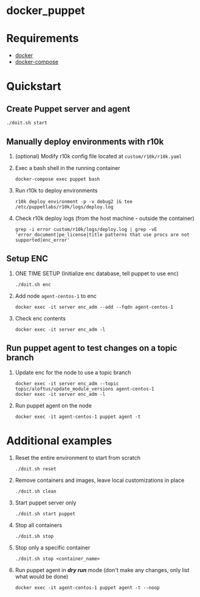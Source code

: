 # docker_puppet

# Requirements

- [docker](https://www.docker.com/products/docker-desktop)
- [docker-compose](https://docs.docker.com/compose/install/)

# Quickstart
## Create Puppet server and agent
```shell
./doit.sh start
```

## Manually deploy environments with r10k
1. (optional) Modify r10k config file located at `custom/r10k/r10k.yaml`

1. Exec a bash shell in the running container
   ```shell
   docker-compose exec puppet bash
   ```

1. Run r10k to deploy environments
   ```shell
   r10k deploy environment -p -v debug2 |& tee /etc/puppetlabs/r10k/logs/deploy.log
   ```

1. Check r10k deploy logs (from the host machine - outside the container)
   ```shell
   grep -i error custom/r10k/logs/deploy.log | grep -vE 'error_document|pe_license|title patterns that use procs are not supported|enc_error'
   ```

## Setup ENC
1. ONE TIME SETUP (Initialize enc database, tell puppet to use enc)
   ```shell
   ./doit.sh enc
   ```

1. Add node `agent-centos-1` to enc
   ```shell
   docker exec -it server enc_adm --add --fqdn agent-centos-1
   ```

1. Check enc contents
   ```shell
   docker exec -it server enc_adm -l
   ```

## Run puppet agent to test changes on a topic branch
1. Update enc for the node to use a topic branch
   ```shell
   docker exec -it server enc_adm --topic topic/aloftus/update_module_versions agent-centos-1
   docker exec -it server enc_adm -l
   ```

1. Run puppet agent on the node
   ```shell
   docker exec -it agent-centos-1 puppet agent -t
   ```

# Additional examples
1. Reset the entire environment to start from scratch
   ```shell
   ./doit.sh reset
   ```
1. Remove containers and images, leave local customizations in place
   ```shell
   ./doit.sh clean
   ```
1. Start puppet server only
   ```shell
   ./doit.sh start puppet
   ```
1. Stop all containers
   ```shell
   ./doit.sh stop
   ```
1. Stop only a specific container
   ```shell
   ./doit.sh stop <container_name>
   ```

1. Run puppet agent in **_dry run_** mode (don't make any changes, only list what would be done)
   ```shell
   docker exec -it agent-centos-1 puppet agent -t --noop
   ```
